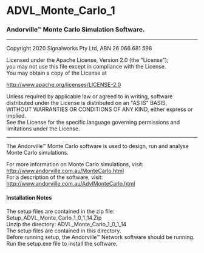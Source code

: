 # ADVL_Monte_Carlo_1
### Andorville™ Monte Carlo Simulation Software.



- - -
Copyright 2020 Signalworks Pty Ltd, ABN 26 066 681 598

Licensed under the Apache License, Version 2.0 (the "License");  
you may not use this file except in compliance with the License.  
You may obtain a copy of the License at

http://www.apache.org/licenses/LICENSE-2.0

Unless required by applicable law or agreed to in writing, software  
distributed under the License is distributed on an "AS IS" BASIS,  
WITHOUT WARRANTIES OR CONDITIONS OF ANY KIND, either express or implied.  
See the License for the specific language governing permissions and  
limitations under the License.



- - -


The Andorville™ Monte Carlo software is used to design, run and analyse Monte Carlo simulations.

For more information on Monte Carlo simulations, visit: http://www.andorville.com.au/MonteCarlo.html  
For a description of the software, visit: http://www.andorville.com.au/AdvlMonteCarlo.html  

#### Installation Notes

The setup files are contained in the zip file: Setup_ADVL_Monte_Carlo_1_0_1_14.Zip  
Unzip the directory: ADVL_Monte_Carlo_1_0_1_14  
The setup files are contained in this directory.  
Before running setup, the Andorville™ Network software should be running.  
Run the setup.exe file to install the software.  






